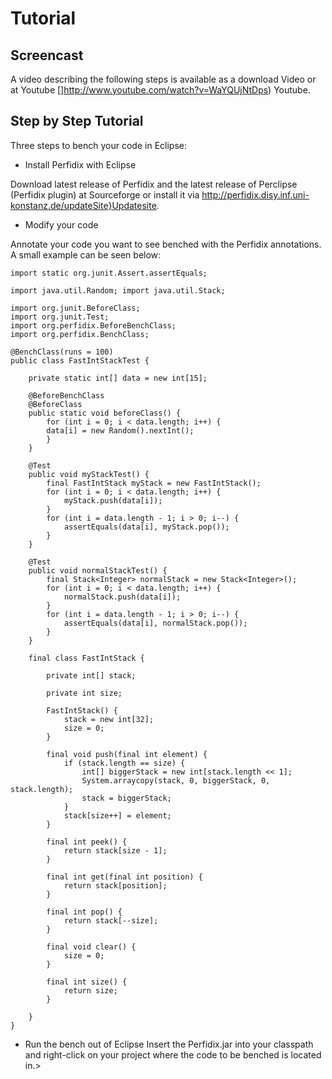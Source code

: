 <!--
~~
~~ Copyright (c) 2011, University of Konstanz, Distributed Systems Group
~~ All rights reserved.
~~
~~ Redistribution and use in source and binary forms, with or without
~~ modification, are permitted provided that the following conditions are met:
~~     * Redistributions of source code must retain the above copyright
~~       notice, this list of conditions and the following disclaimer.
~~     * Redistributions in binary form must reproduce the above copyright
~~       notice, this list of conditions and the following disclaimer in the
~~       documentation and/or other materials provided with the distribution.
~~     * Neither the name of the University of Konstanz nor the
~~       names of its contributors may be used to endorse or promote products
~~       derived from this software without specific prior written permission.
~~
~~ THIS SOFTWARE IS PROVIDED BY THE COPYRIGHT HOLDERS AND CONTRIBUTORS "AS IS" AND
~~ ANY EXPRESS OR IMPLIED WARRANTIES, INCLUDING, BUT NOT LIMITED TO, THE IMPLIED
~~ WARRANTIES OF MERCHANTABILITY AND FITNESS FOR A PARTICULAR PURPOSE ARE
~~ DISCLAIMED. IN NO EVENT SHALL <COPYRIGHT HOLDER> BE LIABLE FOR ANY
~~ DIRECT, INDIRECT, INCIDENTAL, SPECIAL, EXEMPLARY, OR CONSEQUENTIAL DAMAGES
~~ (INCLUDING, BUT NOT LIMITED TO, PROCUREMENT OF SUBSTITUTE GOODS OR SERVICES;
~~ LOSS OF USE, DATA, OR PROFITS; OR BUSINESS INTERRUPTION) HOWEVER CAUSED AND
~~ ON ANY THEORY OF LIABILITY, WHETHER IN CONTRACT, STRICT LIABILITY, OR TORT
~~ (INCLUDING NEGLIGENCE OR OTHERWISE) ARISING IN ANY WAY OUT OF THE USE OF THIS
~~ SOFTWARE, EVEN IF ADVISED OF THE POSSIBILITY OF SUCH DAMAGE.
~~
-->

Tutorial
==========

Screencast
----------

A video describing the following steps is available as a download [](http://rz15.wwwdns.rz.uni-konstanz.de/ScreenRecording.mov) Video or at Youtube []http://www.youtube.com/watch?v=WaYQUjNtDps) Youtube.

Step by Step Tutorial
----------

Three steps to bench your code in Eclipse:
  
* Install Perfidix with Eclipse

Download latest release of Perfidix and the latest release of Perclipse (Perfidix plugin) at Sourceforge
or install it via http://perfidix.disy.inf.uni-konstanz.de/updateSite}Updatesite.

* Modify your code

Annotate your code you want to see benched with the Perfidix annotations. A small example can be seen below:

`````
import static org.junit.Assert.assertEquals;

import java.util.Random; import java.util.Stack;

import org.junit.BeforeClass;  
import org.junit.Test;  
import org.perfidix.BeforeBenchClass;  
import org.perfidix.BenchClass;

@BenchClass(runs = 100)
public class FastIntStackTest {

    private static int[] data = new int[15];

    @BeforeBenchClass
    @BeforeClass
    public static void beforeClass() {
        for (int i = 0; i < data.length; i++) {
        data[i] = new Random().nextInt();
        }
    }

    @Test
    public void myStackTest() {
        final FastIntStack myStack = new FastIntStack();
        for (int i = 0; i < data.length; i++) {
            myStack.push(data[i]);
        }
        for (int i = data.length - 1; i > 0; i--) {
            assertEquals(data[i], myStack.pop());
        }
    }

    @Test
    public void normalStackTest() {
        final Stack<Integer> normalStack = new Stack<Integer>();
        for (int i = 0; i < data.length; i++) {
            normalStack.push(data[i]);
        }
        for (int i = data.length - 1; i > 0; i--) {
            assertEquals(data[i], normalStack.pop());
        }
    }

    final class FastIntStack {

        private int[] stack;

        private int size;

        FastIntStack() {
            stack = new int[32];
            size = 0;
        }

        final void push(final int element) {
            if (stack.length == size) {
                int[] biggerStack = new int[stack.length << 1];
                System.arraycopy(stack, 0, biggerStack, 0, stack.length);
                stack = biggerStack;
            }
            stack[size++] = element;
        }

        final int peek() {
            return stack[size - 1];
        }

        final int get(final int position) {
            return stack[position];
        }

        final int pop() {
            return stack[--size];
        }

        final void clear() {
            size = 0;
        }

        final int size() {
            return size;
        }

    }
}
`````

* Run the bench out of Eclipse
Insert the Perfidix.jar into your classpath and right-click on your project where the code to be benched is located in.>